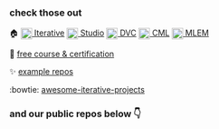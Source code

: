 ### check those out
:house: [<img width="20px" style="vertical-align: text-top;" src="https://static.iterative.ai/logo/enterprise.svg"/> Iterative](https://iterative.ai) [<img width="20px" style="vertical-align: text-top;" src="https://static.iterative.ai/logo/studio.svg"/> Studio](https://studio.iterative.ai) [<img width="20px" style="vertical-align: text-top;" src="https://static.iterative.ai/logo/dvc.svg"/> DVC](https://dvc.org) [<img width="20px" style="vertical-align: text-top;" src="https://static.iterative.ai/logo/cml.svg"/> CML](https://cml.dev) [<img width="20px" style="vertical-align: text-top;" src="https://static.iterative.ai/logo/mlem.svg"/> MLEM](https://mlem.ai)

:raising_hand: [free course & certification](https://learn.iterative.ai)

✨ [example repos](https://github.com/search?q=org%3Aiterative+type%3Arepository++is%3Apublic+topic%3Aexample+archived%3Afalse&type=repositories)

:bowtie: [awesome-iterative-projects](https://github.com/iterative/awesome-iterative-projects)

### and our public repos below :point_down: 